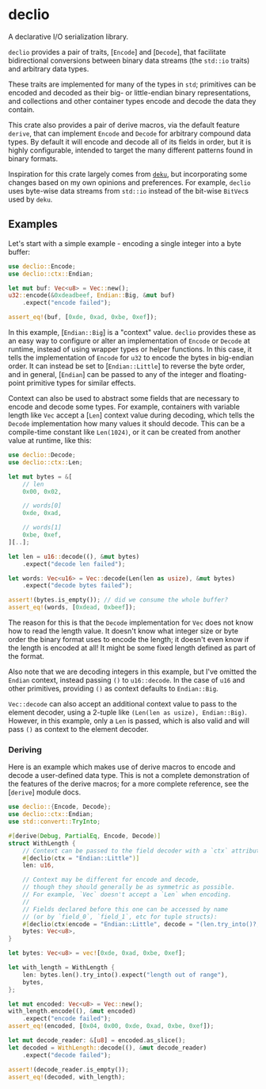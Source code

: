 # declio

A declarative I/O serialization library.

`declio` provides a pair of traits, [`Encode`] and [`Decode`], that facilitate bidirectional
conversions between binary data streams (the `std::io` traits) and arbitrary data types.

These traits are implemented for many of the types in `std`; primitives can be encoded and
decoded as their big- or little-endian binary representations, and collections and other
container types encode and decode the data they contain.

This crate also provides a pair of derive macros, via the default feature `derive`, that can
implement `Encode` and `Decode` for arbitrary compound data types. By default it will encode
and decode all of its fields in order, but it is highly configurable, intended to target the
many different patterns found in binary formats.

Inspiration for this crate largely comes from [`deku`], but incorporating some changes based on
my own opinions and preferences. For example, `declio` uses byte-wise data streams from
`std::io` instead of the bit-wise `BitVec`s used by `deku`.

## Examples

Let's start with a simple example - encoding a single integer into a byte buffer:

```rust
use declio::Encode;
use declio::ctx::Endian;

let mut buf: Vec<u8> = Vec::new();
u32::encode(&0xdeadbeef, Endian::Big, &mut buf)
    .expect("encode failed");

assert_eq!(buf, [0xde, 0xad, 0xbe, 0xef]);
```

In this example, [`Endian::Big`] is a "context" value. `declio` provides these as an easy way to
configure or alter an implementation of `Encode` or `Decode` at runtime, instead of using
wrapper types or helper functions. In this case, it tells the implementation of `Encode` for
`u32` to encode the bytes in big-endian order. It can instead be set to [`Endian::Little`] to
reverse the byte order, and in general, [`Endian`] can be passed to any of the integer and
floating-point primitive types for similar effects.

Context can also be used to abstract some fields that are necessary to encode and decode some
types. For example, containers with variable length like `Vec` accept a [`Len`] context value
during decoding, which tells the `Decode` implementation how many values it should decode.
This can be a compile-time constant like `Len(1024)`, or it can be created from another value
at runtime, like this:

```rust
use declio::Decode;
use declio::ctx::Len;

let mut bytes = &[
    // len
    0x00, 0x02,

    // words[0]
    0xde, 0xad,

    // words[1]
    0xbe, 0xef,
][..];

let len = u16::decode((), &mut bytes)
    .expect("decode len failed");

let words: Vec<u16> = Vec::decode(Len(len as usize), &mut bytes)
    .expect("decode bytes failed");

assert!(bytes.is_empty()); // did we consume the whole buffer?
assert_eq!(words, [0xdead, 0xbeef]);
```

The reason for this is that the `Decode` implementation for `Vec` does not know how to read the
length value. It doesn't know what integer size or byte order the binary format uses to encode
the length; it doesn't even know if the length is encoded at all! It might be some fixed length
defined as part of the format.

Also note that we are decoding integers in this example, but I've omitted the `Endian` context,
instead passing `()` to `u16::decode`.  In the case of `u16` and other primitives, providing
`()` as context defaults to `Endian::Big`.

`Vec::decode` can also accept an additional context value to pass to the element decoder, using
a 2-tuple like `(Len(len as usize), Endian::Big)`. However, in this example, only a `Len` is
passed, which is also valid and will pass `()` as context to the element decoder.

### Deriving

Here is an example which makes use of derive macros to encode and decode a
user-defined data type. This is not a complete demonstration of the features of the derive
macros; for a more complete reference, see the [`derive`] module docs.

```rust
use declio::{Encode, Decode};
use declio::ctx::Endian;
use std::convert::TryInto;

#[derive(Debug, PartialEq, Encode, Decode)]
struct WithLength {
    // Context can be passed to the field decoder with a `ctx` attribute.
    #[declio(ctx = "Endian::Little")]
    len: u16,

    // Context may be different for encode and decode,
    // though they should generally be as symmetric as possible.
    // For example, `Vec` doesn't accept a `Len` when encoding.
    //
    // Fields declared before this one can be accessed by name
    // (or by `field_0`, `field_1`, etc for tuple structs):
    #[declio(ctx(encode = "Endian::Little", decode = "(len.try_into()?, Endian::Little)"))]
    bytes: Vec<u8>,
}

let bytes: Vec<u8> = vec![0xde, 0xad, 0xbe, 0xef];

let with_length = WithLength {
    len: bytes.len().try_into().expect("length out of range"),
    bytes,
};

let mut encoded: Vec<u8> = Vec::new();
with_length.encode((), &mut encoded)
    .expect("encode failed");
assert_eq!(encoded, [0x04, 0x00, 0xde, 0xad, 0xbe, 0xef]);

let mut decode_reader: &[u8] = encoded.as_slice();
let decoded = WithLength::decode((), &mut decode_reader)
    .expect("decode failed");

assert!(decode_reader.is_empty());
assert_eq!(decoded, with_length);
```

[`deku`]: https://crates.io/crates/deku
